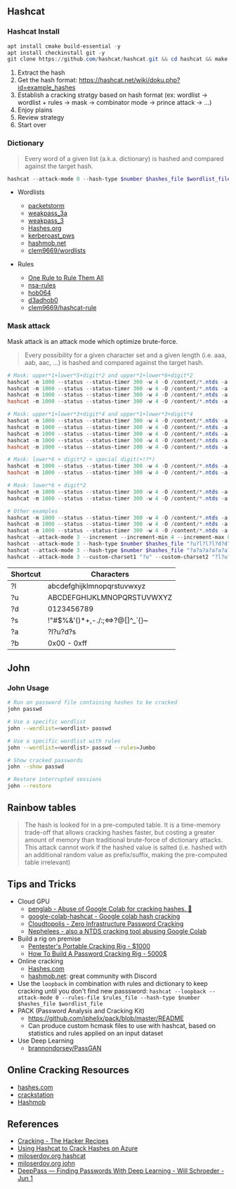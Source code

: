## Hashcat

### Hashcat Install

```powershell
apt install cmake build-essential -y
apt install checkinstall git -y
git clone https://github.com/hashcat/hashcat.git && cd hashcat && make -j 8 && make install
```

1.  Extract the hash
2.  Get the hash format: https://hashcat.net/wiki/doku.php?id=example_hashes
3.  Establish a cracking stratgy based on hash format (ex: wordlist -> wordlist + rules -> mask -> combinator mode -> prince attack -> ...)
4.  Enjoy plains
5.  Review strategy
6.  Start over

### Dictionary

> Every word of a given list (a.k.a. dictionary) is hashed and compared against the target hash.

```powershell
hashcat --attack-mode 0 --hash-type $number $hashes_file $wordlist_file -r $my_rules
```

- Wordlists
    
    - [packetstorm](https://packetstormsecurity.com/Crackers/wordlists/)
    - [weakpass_3a](https://download.weakpass.com/wordlists/1948/weakpass_3a.7z)
    - [weakpass_3](https://download.weakpass.com/wordlists/1947/weakpass_3.7z)
    - [Hashes.org](https://download.weakpass.com/wordlists/1931/Hashes.org.7z)
    - [kerberoast_pws](https://gist.github.com/edermi/f8b143b11dc020b854178d3809cf91b5/raw/b7d83af6a8bbb43013e04f78328687d19d0cf9a7/kerberoast_pws.xz)
    - [hashmob.net](https://hashmob.net/research/wordlists)
    - [clem9669/wordlists](https://github.com/clem9669/wordlists)
- Rules
    
    - [One Rule to Rule Them All](https://notsosecure.com/one-rule-to-rule-them-all/)
    - [nsa-rules](https://github.com/NSAKEY/nsa-rules)
    - [hob064](https://raw.githubusercontent.com/praetorian-inc/Hob0Rules/master/hob064.rule)
    - [d3adhob0](https://raw.githubusercontent.com/praetorian-inc/Hob0Rules/master/d3adhob0.rule)
    - [clem9669/hashcat-rule](https://github.com/clem9669/hashcat-rule)

### Mask attack

Mask attack is an attack mode which optimize brute-force.

> Every possibility for a given character set and a given length (i.e. aaa, aab, aac, ...) is hashed and compared against the target hash.

```powershell
# Mask: upper*1+lower*5+digit*2 and upper*1+lower*6+digit*2 
hashcat -m 1000 --status --status-timer 300 -w 4 -O /content/*.ntds -a 3 ?u?l?l?l?l?l?d?d
hashcat -m 1000 --status --status-timer 300 -w 4 -O /content/*.ntds -a 3 ?u?l?l?l?l?l?l?d?d 
hashcat -m 1000 --status --status-timer 300 -w 4 -O /content/*.ntds -a 3 -1 "*+!??" ?u?l?l?l?l?l?d?d?1
hashcat -m 1000 --status --status-timer 300 -w 4 -O /content/*.ntds -a 3 -1 "*+!??" ?u?l?l?l?l?l?l?d?d?1 

# Mask: upper*1+lower*3+digit*4 and upper*1+lower*3+digit*4
hashcat -m 1000 --status --status-timer 300 -w 4 -O /content/*.ntds -a 3 ?u?l?l?l?d?d?d?d
hashcat -m 1000 --status --status-timer 300 -w 4 -O /content/*.ntds -a 3 ?u?l?l?l?l?d?d?d?d
hashcat -m 1000 --status --status-timer 300 -w 4 -O /content/*.ntds -a 3 ?u?l?l?l?l?l?d?d?d?d
hashcat -m 1000 --status --status-timer 300 -w 4 -O /content/*.ntds -a 3 -1 "*+!??" ?u?l?l?l?d?d?d?d?1
hashcat -m 1000 --status --status-timer 300 -w 4 -O /content/*.ntds -a 3 -1 "*+!??" ?u?l?l?l?l?d?d?d?d?1

# Mask: lower*6 + digit*2 + special digit(+!?*)
hashcat -m 1000 --status --status-timer 300 -w 4 -O /content/*.ntds -a 3 -1 "*+!??" ?l?l?l?l?l?l?d?d?1
hashcat -m 1000 --status --status-timer 300 -w 4 -O /content/*.ntds -a 3 -1 "*+!??" ?l?l?l?l?l?l?d?d?1?1

# Mask: lower*6 + digit*2
hashcat -m 1000 --status --status-timer 300 -w 4 -O /content/*.ntds -a 3 /content/hashcat/masks/8char-1l-1u-1d-1s-compliant.hcmask
hashcat -m 1000 --status --status-timer 300 -w 4 -O /content/*.ntds -a 3 -1 ?l?d?u ?1?1?1?1?1?1?1?1

# Other examples
hashcat -m 1000 --status --status-timer 300 -w 4 -O /content/*.ntds -a 3 ?a?a?a?a?a?a?a?a?a
hashcat -m 1000 --status --status-timer 300 -w 4 -O /content/*.ntds -a 3 ?a?a?a?a?a?a?a?a 
hashcat -m 1000 --status --status-timer 300 -w 4 -O /content/*.ntds -a 3 ?u?l?l?l?l?l?l?d?d?d?d
hashcat --attack-mode 3 --increment --increment-min 4 --increment-max 8 --hash-type $number $hashes_file "?a?a?a?a?a?a?a?a?a?a?a?a"
hashcat --attack-mode 3 --hash-type $number $hashes_file "?u?l?l?l?d?d?d?d?s"
hashcat --attack-mode 3 --hash-type $number $hashes_file "?a?a?a?a?a?a?a?a"
hashcat --attack-mode 3 --custom-charset1 "?u" --custom-charset2 "?l?u?d" --custom-charset3 "?d" --hash-type $number $hashes_file "?1?2?2?2?3"
```

| Shortcut | Characters |
| --- | --- |
| ?l  | abcdefghijklmnopqrstuvwxyz |
| ?u  | ABCDEFGHIJKLMNOPQRSTUVWXYZ |
| ?d  | 0123456789 |
| ?s  | !"#$%&'()*+,-./:;&lt;=&gt;?@\[\]^_`{}~ |
| ?a  | ?l?u?d?s |
| ?b  | 0x00 - 0xff |

## John

### John Usage

```bash
# Run on password file containing hashes to be cracked
john passwd

# Use a specific wordlist
john --wordlist=<wordlist> passwd

# Use a specific wordlist with rules
john --wordlist=<wordlist> passwd --rules=Jumbo

# Show cracked passwords
john --show passwd

# Restore interrupted sessions
john --restore
```

## Rainbow tables

> The hash is looked for in a pre-computed table. It is a time-memory trade-off that allows cracking hashes faster, but costing a greater amount of memory than traditional brute-force of dictionary attacks. This attack cannot work if the hashed value is salted (i.e. hashed with an additional random value as prefix/suffix, making the pre-computed table irrelevant)

## Tips and Tricks

- Cloud GPU
    - [penglab - Abuse of Google Colab for cracking hashes. 🐧](https://github.com/mxrch/penglab)
    - [google-colab-hashcat - Google colab hash cracking](https://github.com/ShutdownRepo/google-colab-hashcat)
    - [Cloudtopolis - Zero Infrastructure Password Cracking](https://github.com/JoelGMSec/Cloudtopolis)
    - [Nephelees - also a NTDS cracking tool abusing Google Colab](https://github.com/swisskyrepo/Nephelees)
- Build a rig on premise
    - [Pentester's Portable Cracking Rig - $1000](https://www.netmux.com/blog/portable-cracking-rig)
    - [How To Build A Password Cracking Rig - 5000$](https://www.netmux.com/blog/how-to-build-a-password-cracking-rig)
- Online cracking
    - [Hashes.com](https://hashes.com/en/decrypt/hash)
    - [hashmob.net](https://hashmob.net/): great community with Discord
- Use the `loopback` in combination with rules and dictionary to keep cracking until you don't find new passsword: `hashcat --loopback --attack-mode 0 --rules-file $rules_file --hash-type $number $hashes_file $wordlist_file`
- PACK (Password Analysis and Cracking Kit)
    - https://github.com/iphelix/pack/blob/master/README
    - Can produce custom hcmask files to use with hashcat, based on statistics and rules applied on an input dataset
- Use Deep Learning
    - [brannondorsey/PassGAN](https://github.com/brannondorsey/PassGAN)

## Online Cracking Resources

- [hashes.com](https://hashes.com)
- [crackstation](https://crackstation.net)
- [Hashmob](https://hashmob.net/)

## References

- [Cracking - The Hacker Recipes](https://www.thehacker.recipes/ad-ds/movement/credentials/cracking)
- [Using Hashcat to Crack Hashes on Azure](https://durdle.com/2017/04/23/using-hashcat-to-crack-hashes-on-azure/)
- [miloserdov.org hashcat](https://miloserdov.org/?p=5426&PageSpeed=noscript)
- [miloserdov.org john](https://miloserdov.org/?p=4961&PageSpeed=noscript)
- [DeepPass — Finding Passwords With Deep Learning - Will Schroeder - Jun 1](https://posts.specterops.io/deeppass-finding-passwords-with-deep-learning-4d31c534cd00)